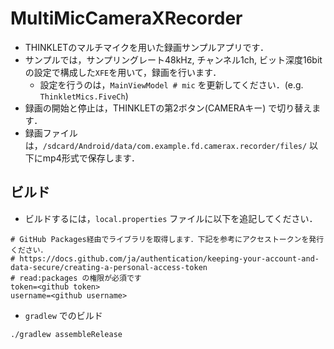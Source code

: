 # MultiMicCameraXRecorder
- THINKLETのマルチマイクを用いた録画サンプルアプリです．
- サンプルでは，サンプリングレート48kHz, チャンネル1ch, ビット深度16bit の設定で構成した`XFE`を用いて，録画を行います．
  - 設定を行うのは，`MainViewModel # mic` を更新してください．(e.g. `ThinkletMics.FiveCh`)
- 録画の開始と停止は，THINKLETの第2ボタン(CAMERAキー) で切り替えます．
- 録画ファイルは，`/sdcard/Android/data/com.example.fd.camerax.recorder/files/` 以下にmp4形式で保存します．

## ビルド
- ビルドするには，`local.properties` ファイルに以下を追記してください．

```
# GitHub Packages経由でライブラリを取得します．下記を参考にアクセストークンを発行ください．
# https://docs.github.com/ja/authentication/keeping-your-account-and-data-secure/creating-a-personal-access-token
# read:packages の権限が必須です
token=<github token>
username=<github username>
```

- `gradlew` でのビルド

```
./gradlew assembleRelease
```
